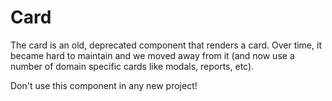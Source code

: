 # Card

The card is an old, deprecated component that renders a card. Over time, it became hard to maintain
and we moved away from it (and now use a number of domain specific cards like modals, reports, etc).

Don't use this component in any new project!
